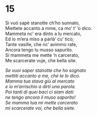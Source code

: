 # 15  
  
Si vuò sapè stanotte ch’ho sunnato,  
Miettete accanto a mme, ca mo’ t’ ’o dico.  
Mammeta nc’ era dinto a lu mercato,  
Ed io m’era miso a parlà’ cu’ tico;  
Tante vasille, che nc’ avimmo rate,  
Ancora tengo lu musso sapurito.  
Si mammeta me mette ’n carcerato,  
Me scarcerate vuje, che bella site.

*Se vuoi saper stanotte che ho sognato  
mettiti accanto a me, ché te lo dico.  
Mamma tua stava giù al mercato  
e io m’arrischio a dirti una parola.  
Poi tanti di quei baci ci siam dati:  
ne tengo ancora il muso saporito!  
Se mamma tua mi mette carcerato  
mi scarcerate voi, che bella siete.*



